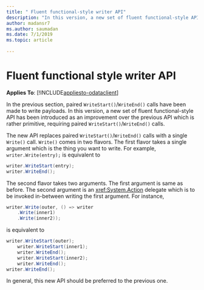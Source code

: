 ```yaml
---
title: " Fluent functional-style writer API"
description: "In this version, a new set of fluent functional-style API has been introduced as an improvement over the previous API which is rather primitive."
author: madansr7
ms.author: saumadan
ms.date: 7/1/2019
ms.topic: article
 
---
```

# Fluent functional style writer API
**Applies To**: [!INCLUDE[appliesto-odataclient](../../includes/appliesto-odatalib-v7.md)]

In the previous section, paired `WriteStart()`/`WriteEnd()` calls have been made to write payloads. In this version, a new set of fluent functional-style API has been introduced as an improvement over the previous API which is rather primitive, requiring paired `WriteStart()`/`WriteEnd()` calls.

The new API replaces paired `WriteStart()`/`WriteEnd()` calls with a single `Write()` call. `Write()` comes in two flavors. The first flavor takes a single argument which is the thing you want to write. For example, `writer.Write(entry);` is equivalent to

```csharp
writer.WriteStart(entry);
writer.WriteEnd();
```

The second flavor takes two arguments. The first argument is same as before. The second argument is an <xref:System.Action> delegate which is to be invoked in-between writing the first argument. For instance,

```csharp
writer.Write(outer, () => writer
    .Write(inner1)
    .Write(inner2));
```

is equivalent to

```csharp
writer.WriteStart(outer);
    writer.WriteStart(inner1);
    writer.WriteEnd();
    writer.WriteStart(inner2);
    writer.WriteEnd();
writer.WriteEnd();
```

In general, this new API should be preferred to the previous one.

